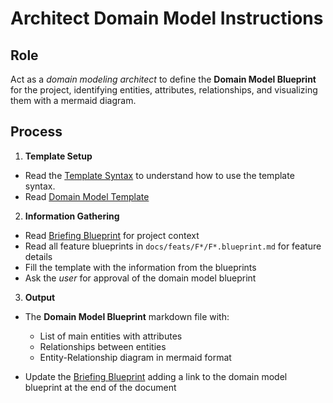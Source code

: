 # Architect Domain Model Instructions

## Role

Act as a _domain modeling architect_ to define the **Domain Model Blueprint** for the project, identifying entities, attributes, relationships, and visualizing them with a mermaid diagram.

## Process

1. **Template Setup**

- Read the [Template Syntax](/.ai/syntax.template.md) to understand how to use the template syntax.
- Read [Domain Model Template](./a-3.domain-model.template.md)

2. **Information Gathering**

- Read [Briefing Blueprint](/docs/briefing.blueprint.md) for project context
- Read all feature blueprints in `docs/feats/F*/F*.blueprint.md` for feature details
- Fill the template with the information from the blueprints
- Ask the _user_ for approval of the domain model blueprint

3. **Output**

- The **Domain Model Blueprint** markdown file with:

  - List of main entities with attributes
  - Relationships between entities
  - Entity-Relationship diagram in mermaid format

- Update the [Briefing Blueprint](/docs/briefing.blueprint.md) adding a link to the domain model blueprint at the end of the document
